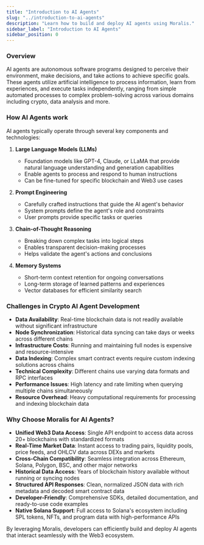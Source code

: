 ```yaml
---
title: "Introduction to AI Agents"
slug: "../introduction-to-ai-agents"
description: "Learn how to build and deploy AI agents using Moralis."
sidebar_label: "Introduction to AI Agents"
sidebar_position: 0
---
```


### Overview

AI agents are autonomous software programs designed to perceive their environment, make decisions, and take actions to achieve specific goals. These agents utilize artificial intelligence to process information, learn from experiences, and execute tasks independently, ranging from simple automated processes to complex problem-solving across various domains including crypto, data analysis and more.

### How AI Agents work

AI agents typically operate through several key components and technologies:

1. **Large Language Models (LLMs)**

   - Foundation models like GPT-4, Claude, or LLaMA that provide natural language understanding and generation capabilities
   - Enable agents to process and respond to human instructions
   - Can be fine-tuned for specific blockchain and Web3 use cases

2. **Prompt Engineering**

   - Carefully crafted instructions that guide the AI agent's behavior
   - System prompts define the agent's role and constraints
   - User prompts provide specific tasks or queries

3. **Chain-of-Thought Reasoning**

   - Breaking down complex tasks into logical steps
   - Enables transparent decision-making processes
   - Helps validate the agent's actions and conclusions

4. **Memory Systems**
   - Short-term context retention for ongoing conversations
   - Long-term storage of learned patterns and experiences
   - Vector databases for efficient similarity search

### Challenges in Crypto AI Agent Development

- **Data Availability**: Real-time blockchain data is not readily available without significant infrastructure
- **Node Synchronization**: Historical data syncing can take days or weeks across different chains
- **Infrastructure Costs**: Running and maintaining full nodes is expensive and resource-intensive
- **Data Indexing**: Complex smart contract events require custom indexing solutions across chains
- **Technical Complexity**: Different chains use varying data formats and RPC interfaces
- **Performance Issues**: High latency and rate limiting when querying multiple chains simultaneously
- **Resource Overhead**: Heavy computational requirements for processing and indexing blockchain data

### Why Choose Moralis for AI Agents?

- **Unified Web3 Data Access**: Single API endpoint to access data across 20+ blockchains with standardized formats
- **Real-Time Market Data**: Instant access to trading pairs, liquidity pools, price feeds, and OHLCV data across DEXs and markets
- **Cross-Chain Compatibility**: Seamless integration across Ethereum, Solana, Polygon, BSC, and other major networks
- **Historical Data Access**: Years of blockchain history available without running or syncing nodes
- **Structured API Responses**: Clean, normalized JSON data with rich metadata and decoded smart contract data
- **Developer-Friendly**: Comprehensive SDKs, detailed documentation, and ready-to-use code examples
- **Native Solana Support**: Full access to Solana's ecosystem including SPL tokens, NFTs, and program data with high-performance APIs

By leveraging Moralis, developers can efficiently build and deploy AI agents that interact seamlessly with the Web3 ecosystem.

